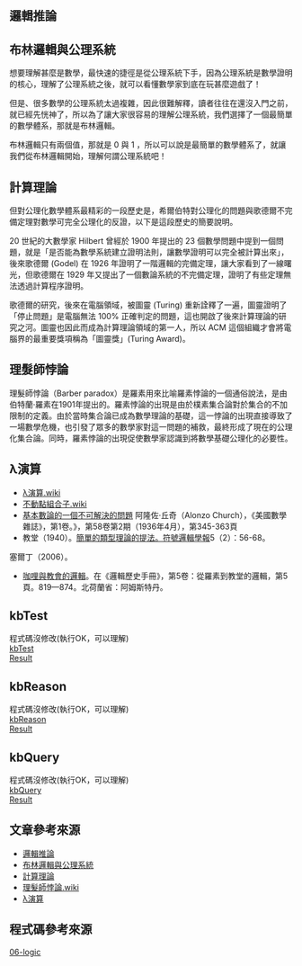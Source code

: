 ## 邏輯推論
## 布林邏輯與公理系統
想要理解甚麼是數學，最快速的捷徑是從公理系統下手，因為公理系統是數學證明的核心，理解了公理系統之後，就可以看懂數學家到底在玩甚麼遊戲了！

但是、很多數學的公理系統太過複雜，因此很難解釋，讀者往往在還沒入門之前，就已經先恍神了，所以為了讓大家很容易的理解公理系統，我們選擇了一個最簡單的數學體系，那就是布林邏輯。

布林邏輯只有兩個值，那就是 0 與 1 ，所以可以說是最簡單的數學體系了，就讓我們從布林邏輯開始，理解何謂公理系統吧！

## 計算理論
但對公理化數學體系最精彩的一段歷史是，希爾伯特對公理化的問題與歌德爾不完備定理對數學可完全公理化的反證，以下是這段歷史的簡要說明。

20 世紀的大數學家 Hilbert 曾經於 1900 年提出的 23 個數學問題中提到一個問題，就是「是否能為數學系統建立證明法則，讓數學證明可以完全被計算出來」，後來歌德爾 (Godel) 在 1926 年證明了一階邏輯的完備定理，讓大家看到了一線曙光，但歌德爾在 1929 年又提出了一個數論系統的不完備定理，證明了有些定理無法透過計算程序證明。

歌德爾的研究，後來在電腦領域，被圖靈 (Turing) 重新詮釋了一遍，圖靈證明了「停止問題」是電腦無法 100% 正確判定的問題，這也開啟了後來計算理論的研究之河。圖靈也因此而成為計算理論領域的第一人，所以 ACM 這個組織才會將電腦界的最重要獎項稱為「圖靈獎」(Turing Award)。
## 理髮師悖論
理髮師悖論（Barber paradox）是羅素用來比喻羅素悖論的一個通俗說法，是由伯特蘭·羅素在1901年提出的。羅素悖論的出現是由於樸素集合論對於集合的不加限制的定義。由於當時集合論已成為數學理論的基礎，這一悖論的出現直接導致了一場數學危機，也引發了眾多的數學家對這一問題的補救，最終形成了現在的公理化集合論。同時，羅素悖論的出現促使數學家認識到將數學基礎公理化的必要性。
## λ演算
* [λ演算.wiki](https://zh.wikipedia.org/wiki/%CE%9B%E6%BC%94%E7%AE%97)
* [不動點組合子.wiki](https://zh.wikipedia.org/wiki/%E4%B8%8D%E5%8A%A8%E7%82%B9%E7%BB%84%E5%90%88%E5%AD%90)
* [基本數論的一個不可解決的問題](https://www.ics.uci.edu/~lopes/teaching/inf212W12/readings/church.pdf)
阿隆佐·丘奇（Alonzo Church），《美國數學雜誌》，第1卷。》，第58卷第2期（1936年4月），第345-363頁
* 教堂（1940）。[簡單的類型理論的提法。符號邏輯學報](http://www.classes.cs.uchicago.edu/archive/2007/spring/32001-1/papers/church-1940.pdf)5（2）：56-68。

塞爾丁（2006）。
* [咖哩與教會的邏輯](https://en.wikipedia.org/wiki/History_of_the_Church%E2%80%93Turing_thesis)。在《邏輯歷史手冊》，第5卷：從羅素到教堂的邏輯，第5頁。819—874。北荷蘭省：阿姆斯特丹。
## kbTest
程式碼沒修改(執行OK，可以理解)\
[kbTest](https://github.com/a922777/ai108b/blob/master/%E5%AD%B8%E7%BF%92%E7%AD%86%E8%A8%98/06-%E9%82%8F%E8%BC%AF%E6%8E%A8%E8%AB%96/kbTest.py)\
[Result](https://github.com/a922777/ai108b/blob/master/%E5%AD%B8%E7%BF%92%E7%AD%86%E8%A8%98/06-%E9%82%8F%E8%BC%AF%E6%8E%A8%E8%AB%96/kbTest.md)
## kbReason
程式碼沒修改(執行OK，可以理解)\
[kbReason](https://github.com/a922777/ai108b/blob/master/%E5%AD%B8%E7%BF%92%E7%AD%86%E8%A8%98/06-%E9%82%8F%E8%BC%AF%E6%8E%A8%E8%AB%96/kbReason.py)\
[Result](https://github.com/a922777/ai108b/blob/master/%E5%AD%B8%E7%BF%92%E7%AD%86%E8%A8%98/06-%E9%82%8F%E8%BC%AF%E6%8E%A8%E8%AB%96/kbReason.md)
## kbQuery
程式碼沒修改(執行OK，可以理解)\
[kbQuery](https://github.com/a922777/ai108b/blob/master/%E5%AD%B8%E7%BF%92%E7%AD%86%E8%A8%98/06-%E9%82%8F%E8%BC%AF%E6%8E%A8%E8%AB%96/kbQuery.py)\
[Result](https://github.com/a922777/ai108b/blob/master/%E5%AD%B8%E7%BF%92%E7%AD%86%E8%A8%98/06-%E9%82%8F%E8%BC%AF%E6%8E%A8%E8%AB%96/kbQuery.md)

## 文章參考來源
* [邏輯推論](https://misavo.com/blog/%E9%99%B3%E9%8D%BE%E8%AA%A0/%E6%9B%B8%E7%B1%8D/%E4%BA%BA%E5%B7%A5%E6%99%BA%E6%85%A7/06-%E9%82%8F%E8%BC%AF%E6%8E%A8%E8%AB%96?fbclid=IwAR0ZrDeSPvfjJ-ydhZ0oMyCNKYEIfXF6hi0uOKu0mQg7JmvujqycH09KjfM)
* [布林邏輯與公理系統](https://misavo.com/blog/%E9%99%B3%E9%8D%BE%E8%AA%A0/%E6%9B%B8%E7%B1%8D/%E4%BA%BA%E5%B7%A5%E6%99%BA%E6%85%A7/06-%E9%82%8F%E8%BC%AF%E6%8E%A8%E8%AB%96/A-%E9%82%8F%E8%BC%AF%E6%8E%A8%E8%AB%96%E7%B0%A1%E4%BB%8B?fbclid=IwAR0v_lP7udtgEU-NGyoJ0gPMiyxJ2D6LRL-cfNwR65AnEmTXfodaJhJTI5w)
* [計算理論](https://misavo.com/blog/%E9%99%B3%E9%8D%BE%E8%AA%A0/%E6%9B%B8%E7%B1%8D/%E4%BA%BA%E5%B7%A5%E6%99%BA%E6%85%A7/06-%E9%82%8F%E8%BC%AF%E6%8E%A8%E8%AB%96/A2-%E8%A8%88%E7%AE%97%E7%90%86%E8%AB%96?fbclid=IwAR3TNuGtI6SR0g8pnU-goWRkXDMcV3AYfQp-s-ZCJyBFmrZ_Ki6llFQuQsU)
* [理髮師悖論.wiki](https://zh.wikipedia.org/wiki/%E7%90%86%E5%8F%91%E5%B8%88%E6%82%96%E8%AE%BA?fbclid=IwAR1dsKPZwFStxCWGQyCrXkME-NSIJ65zzPMVYQsCI0e07S6079YLHkZXCZ8)
* [λ演算](https://misavo.com/blog/%E9%99%B3%E9%8D%BE%E8%AA%A0/%E6%9B%B8%E7%B1%8D/%E4%BA%BA%E5%B7%A5%E6%99%BA%E6%85%A7/06-%E9%82%8F%E8%BC%AF%E6%8E%A8%E8%AB%96/A3-%CE%BB%E6%BC%94%E7%AE%97?fbclid=IwAR2nQ3LXUVR8oz3jAmgQaUiKwHihOq-R7Jc0uS5gpLxDhVatTLNUab6tNxw)
## 程式碼參考來源

[06-logic](https://github.com/ccccourse/ai/tree/master/python/06-logic)
